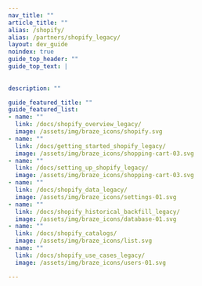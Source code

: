 ```yaml
---
nav_title: ""
article_title: ""
alias: /shopify/
alias: /partners/shopify_legacy/
layout: dev_guide
noindex: true
guide_top_header: ""
guide_top_text: |
  
     
description: ""

guide_featured_title: ""
guide_featured_list:
- name: ""
  link: /docs/shopify_overview_legacy/
  image: /assets/img/braze_icons/shopify.svg
- name: ""
  link: /docs/getting_started_shopify_legacy/
  image: /assets/img/braze_icons/shopping-cart-03.svg
- name: ""
  link: /docs/setting_up_shopify_legacy/
  image: /assets/img/braze_icons/shopping-cart-03.svg
- name: ""
  link: /docs/shopify_data_legacy/
  image: /assets/img/braze_icons/settings-01.svg
- name: ""
  link: /docs/shopify_historical_backfill_legacy/
  image: /assets/img/braze_icons/database-01.svg
- name: ""
  link: /docs/shopify_catalogs/
  image: /assets/img/braze_icons/list.svg
- name: ""
  link: /docs/shopify_use_cases_legacy/
  image: /assets/img/braze_icons/users-01.svg

---
```

<br><br>

